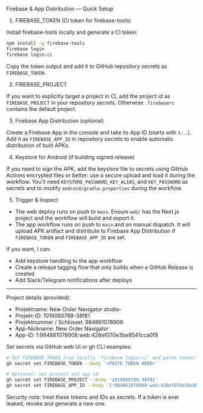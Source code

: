 Firebase & App Distribution — Quick Setup

1) FIREBASE_TOKEN (CI token for firebase-tools)

Install firebase-tools locally and generate a CI token:

```bash
npm install -g firebase-tools
firebase login
firebase login:ci
```

Copy the token output and add it to GitHub repository secrets as `FIREBASE_TOKEN`.

2) FIREBASE_PROJECT

If you want to explicitly target a project in CI, add the project id as `FIREBASE_PROJECT` in your repository secrets. Otherwise `.firebaserc` contains the default project.

3) Firebase App Distribution (optional)

Create a Firebase App in the console and take its App ID (starts with `1:`...). Add it as `FIREBASE_APP_ID` in repository secrets to enable automatic distribution of built APKs.

4) Keystore for Android (if building signed release)

If you need to sign the APK, add the keystore file to secrets using GitHub Actions encrypted files or better: use a secure upload and load it during the workflow. You'll need `KEYSTORE_PASSWORD`, `KEY_ALIAS`, and `KEY_PASSWORD` as secrets and to modify `android/gradle.properties` during the workflow.

5) Trigger & Inspect

- The web deploy runs on push to `main`. Ensure `web/` has the Next.js project and the workflow will build and export it.
- The app workflow runs on push to `main` and on manual dispatch. It will upload APK artifact and distribute to Firebase App Distribution if `FIREBASE_TOKEN` and `FIREBASE_APP_ID` are set.

If you want, I can:
- Add keystore handling to the app workflow
- Create a release tagging flow that only builds when a GitHub Release is created
- Add Slack/Telegram notifications after deploys

---

Project details (provided):

- Projektname: New Order Navigator studio-
- Projekt-ID: 1019060788-38f81
- Projektnummer / Schlüssel: 984861078908
- App-Nickname: New Order Navigator
- App-ID: 1:984861078908:web:428ef070e3be8541cca0f9

Set secrets via GitHub web UI or gh CLI examples:

```bash
# Set FIREBASE_TOKEN (run locally `firebase login:ci` and paste token)
gh secret set FIREBASE_TOKEN --body '<PASTE TOKEN HERE>'

# Optional: set project and app id
gh secret set FIREBASE_PROJECT --body '1019060788-38f81'
gh secret set FIREBASE_APP_ID --body '1:984861078908:web:428ef070e3be8541cca0f9'
```

Security note: treat these tokens and IDs as secrets. If a token is ever leaked, revoke and generate a new one.
